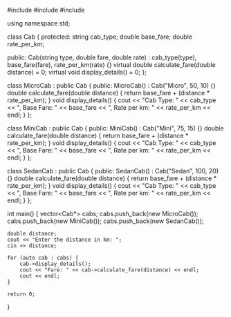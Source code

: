 #include <iostream>
#include <string>
#include <vector>

using namespace std;

class Cab {
protected:
    string cab_type;
    double base_fare;
    double rate_per_km;

public:
    Cab(string type, double fare, double rate) : cab_type(type), base_fare(fare), rate_per_km(rate) {}
    virtual double calculate_fare(double distance) = 0;
    virtual void display_details() = 0;
};

class MicroCab : public Cab {
public:
    MicroCab() : Cab("Micro", 50, 10) {}
    double calculate_fare(double distance) {
        return base_fare + (distance * rate_per_km);
    }
    void display_details() {
        cout << "Cab Type: " << cab_type << ", Base Fare: " << base_fare << ", Rate per km: " << rate_per_km << endl;
    }
};

class MiniCab : public Cab {
public:
    MiniCab() : Cab("Mini", 75, 15) {}
    double calculate_fare(double distance) {
        return base_fare + (distance * rate_per_km);
    }
    void display_details() {
        cout << "Cab Type: " << cab_type << ", Base Fare: " << base_fare << ", Rate per km: " << rate_per_km << endl;
    }
};

class SedanCab : public Cab {
public:
    SedanCab() : Cab("Sedan", 100, 20) {}
    double calculate_fare(double distance) {
        return base_fare + (distance * rate_per_km);
    }
    void display_details() {
        cout << "Cab Type: " << cab_type << ", Base Fare: " << base_fare << ", Rate per km: " << rate_per_km << endl;
    }
};

int main() {
    vector<Cab*> cabs;
    cabs.push_back(new MicroCab());
    cabs.push_back(new MiniCab());
    cabs.push_back(new SedanCab());

    double distance;
    cout << "Enter the distance in km: ";
    cin >> distance;

    for (auto cab : cabs) {
        cab->display_details();
        cout << "Fare: " << cab->calculate_fare(distance) << endl;
        cout << endl;
    }

    return 0;
}
